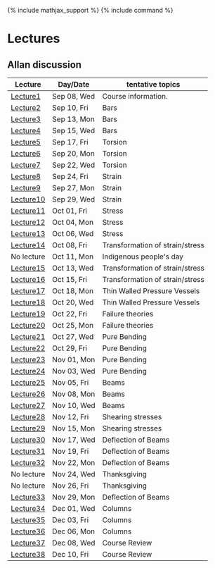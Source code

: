 {% include mathjax_support %}
{% include command %}

# Lectures

## Allan discussion

<!-- Bars (Springs)
Torsion
Bending
Stress/Strain tensors
Transformation of Stress/Strain
Mohr Circle
Pressure Vessels/Failure Criteria--Octahedral, Maximum shear, Rankine-Hugnoit.
Buckling/Energy Methods.
Optional: Dynamics

HW 6-8 (On days when lab is due don't have a home work due)
       1 Midterm
       1 Final
       3 Labs. -->


|Lecture | Day/Date| tentative topics |
|----------------|----------------|----------------|
| [Lecture1](Lecture_1.md) | Sep 08, Wed | Course information. |
| [Lecture2](Lecture_2.md) | Sep 10, Fri | Bars |
| [Lecture3](Lecture_3.md) | Sep 13, Mon | Bars |
| [Lecture4](Lecture_4.md) | Sep 15, Wed | Bars |
| [Lecture5](Lecture_5.md) | Sep 17, Fri | Torsion |
| [Lecture6](Lecture_6.md) | Sep 20, Mon | Torsion |
| [Lecture7](Lecture_7.md) | Sep 22, Wed | Torsion |
| [Lecture8](Lecture_8.md) | Sep 24, Fri | Strain |
| [Lecture9](Lecture_9.md) | Sep 27, Mon | Strain |
| [Lecture10](Lecture_10.md) | Sep 29, Wed | Strain |
| [Lecture11](Lecture_11.md) | Oct 01, Fri | Stress |
| [Lecture12](Lecture_12.md) | Oct 04, Mon | Stress |
| [Lecture13](Lecture_13.md) | Oct 06, Wed | Stress |
| [Lecture14](Lecture_14.md) | Oct 08, Fri |  Transformation of strain/stress |
| No lecture | Oct 11, Mon | Indigenous people's day |
| [Lecture15](Lecture_15.md) | Oct 13, Wed | Transformation of strain/stress |
| [Lecture16](Lecture_16.md) | Oct 15, Fri | Transformation of strain/stress |
| [Lecture17](Lecture_17.md) | Oct 18, Mon |  Thin Walled Pressure Vessels |
| [Lecture18](Lecture_18.md) | Oct 20, Wed | Thin Walled Pressure Vessels |
| [Lecture19](Lecture_19.md) | Oct 22, Fri | Failure theories |
| [Lecture20](Lecture_20.md) | Oct 25, Mon | Failure theories |
| [Lecture21](Lecture_21.md) | Oct 27, Wed | Pure Bending |
| [Lecture22](Lecture_22.md) | Oct 29, Fri | Pure Bending |
| [Lecture23](Lecture_23.md) | Nov 01, Mon | Pure Bending |
| [Lecture24](Lecture_24.md) | Nov 03, Wed | Pure Bending |
| [Lecture25](Lecture_25.md) | Nov 05, Fri | Beams |
| [Lecture26](Lecture_26.md) | Nov 08, Mon | Beams|
| [Lecture27](Lecture_27.md) | Nov 10, Wed | Beams |
| [Lecture28](Lecture_28.md) | Nov 12, Fri | Shearing stresses|
| [Lecture29](Lecture_29.md) | Nov 15, Mon | Shearing stresses |
| [Lecture30](Lecture_30.md) | Nov 17, Wed | Deflection of Beams |
| [Lecture31](Lecture_31.md) | Nov 19, Fri | Deflection of Beams |
| [Lecture32](Lecture_32.md) | Nov 22, Mon | Deflection of Beams |
| No lecture | Nov 24, Wed | Thanksgiving |
| No lecture | Nov 26, Fri | Thanksgiving |
| [Lecture33](Lecture_33.md) | Nov 29, Mon | Deflection of Beams |
| [Lecture34](Lecture_34.md) | Dec 01, Wed | Columns |
| [Lecture35](Lecture_35.md) | Dec 03, Fri | Columns |
| [Lecture36](Lecture_36.md) | Dec 06, Mon | Columns|
| [Lecture37](Lecture_37.md) | Dec 08, Wed | Course Review |
| [Lecture38](Lecture_38.md) | Dec 10, Fri | Course Review|



















